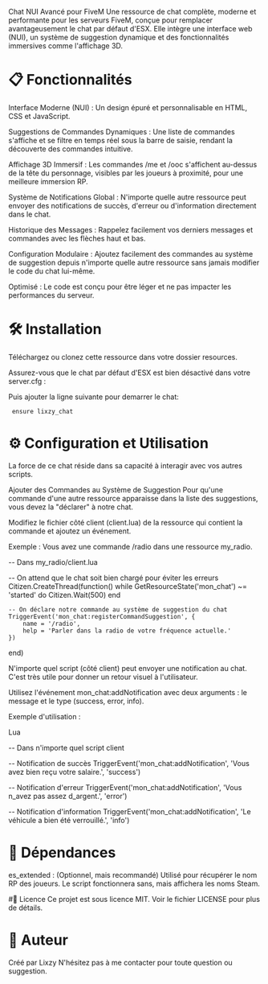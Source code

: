 Chat NUI Avancé pour FiveM
Une ressource de chat complète, moderne et performante pour les serveurs FiveM, conçue pour remplacer avantageusement le chat par défaut d'ESX. Elle intègre une interface web (NUI), un système de suggestion dynamique et des fonctionnalités immersives comme l'affichage 3D.



# 📋 Fonctionnalités
Interface Moderne (NUI) : Un design épuré et personnalisable en HTML, CSS et JavaScript.

Suggestions de Commandes Dynamiques : Une liste de commandes s'affiche et se filtre en temps réel sous la barre de saisie, rendant la découverte des commandes intuitive.

Affichage 3D Immersif : Les commandes /me et /ooc s'affichent au-dessus de la tête du personnage, visibles par les joueurs à proximité, pour une meilleure immersion RP.

Système de Notifications Global : N'importe quelle autre ressource peut envoyer des notifications de succès, d'erreur ou d'information directement dans le chat.

Historique des Messages : Rappelez facilement vos derniers messages et commandes avec les flèches haut et bas.

Configuration Modulaire : Ajoutez facilement des commandes au système de suggestion depuis n'importe quelle autre ressource sans jamais modifier le code du chat lui-même.

Optimisé : Le code est conçu pour être léger et ne pas impacter les performances du serveur.

# 🛠️ Installation
Téléchargez ou clonez cette ressource dans votre dossier resources.


Assurez-vous que le chat par défaut d'ESX est bien désactivé dans votre server.cfg :

Puis ajouter la ligne suivante pour demarrer le chat:

     ensure lixzy_chat

# ⚙️ Configuration et Utilisation
La force de ce chat réside dans sa capacité à interagir avec vos autres scripts.

Ajouter des Commandes au Système de Suggestion
Pour qu'une commande d'une autre ressource apparaisse dans la liste des suggestions, vous devez la "déclarer" à notre chat.

Modifiez le fichier côté client (client.lua) de la ressource qui contient la commande et ajoutez un événement.

Exemple : Vous avez une commande /radio dans une ressource my_radio.

-- Dans my_radio/client.lua

-- On attend que le chat soit bien chargé pour éviter les erreurs
Citizen.CreateThread(function()
    while GetResourceState('mon_chat') ~= 'started' do
        Citizen.Wait(500)
    end

    -- On déclare notre commande au système de suggestion du chat
    TriggerEvent('mon_chat:registerCommandSuggestion', {
        name = '/radio',
        help = 'Parler dans la radio de votre fréquence actuelle.'
    })
end)

N'importe quel script (côté client) peut envoyer une notification au chat. C'est très utile pour donner un retour visuel à l'utilisateur.

Utilisez l'événement mon_chat:addNotification avec deux arguments : le message et le type (success, error, info).

Exemple d'utilisation :

Lua

-- Dans n'importe quel script client

-- Notification de succès
TriggerEvent('mon_chat:addNotification', 'Vous avez bien reçu votre salaire.', 'success')

-- Notification d'erreur
TriggerEvent('mon_chat:addNotification', 'Vous n_avez pas assez d_argent.', 'error')

-- Notification d'information
TriggerEvent('mon_chat:addNotification', 'Le véhicule a bien été verrouillé.', 'info')


# 🔗 Dépendances
es_extended : (Optionnel, mais recommandé) Utilisé pour récupérer le nom RP des joueurs. Le script fonctionnera sans, mais affichera les noms Steam.

#📜 Licence
Ce projet est sous licence MIT. Voir le fichier LICENSE pour plus de détails.

# 👤 Auteur
Créé par Lixzy
N'hésitez pas à me contacter pour toute question ou suggestion.

